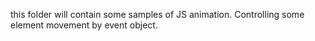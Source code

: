 
this folder will contain some samples of JS animation. Controlling some element movement by event object.
